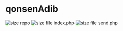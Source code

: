 # qonsenAdib


[//]: <> (<img src="" alt="">)

<p style="text center">
<img src="https://img.shields.io/github/repo-size/muslikhuladib0/qonsenAdib?style=social" alt="size repo">
<img src="https://img.shields.io/github/size/muslikhuladib0/qonsenAdib/index.php?label=size%20index.php" alt="size file index.php">
<img src="https://img.shields.io/github/size/muslikhuladib0/qonsenAdib/send.php?label=size%20send.php" alt="size file send.php">
</p>
